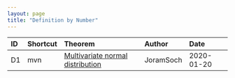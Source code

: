```yaml
---
layout: page
title: "Definition by Number"
---
```



| ID | Shortcut | Theorem | Author | Date |
|:-- |:-------- |:------- |:------ |:---- |
| D1 | mvn | [Multivariate normal distribution](/D/mvn.html) | JoramSoch | 2020-01-20 |
